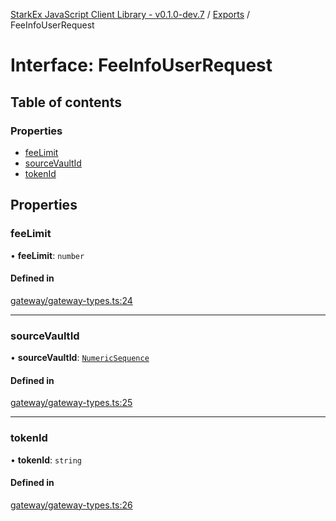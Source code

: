 [StarkEx JavaScript Client Library - v0.1.0-dev.7](../README.md) / [Exports](../modules.md) / FeeInfoUserRequest

# Interface: FeeInfoUserRequest

## Table of contents

### Properties

- [feeLimit](FeeInfoUserRequest.md#feelimit)
- [sourceVaultId](FeeInfoUserRequest.md#sourcevaultid)
- [tokenId](FeeInfoUserRequest.md#tokenid)

## Properties

### feeLimit

• **feeLimit**: `number`

#### Defined in

[gateway/gateway-types.ts:24](https://github.com/starkware-libs/starkex-js/blob/d7a28bb/src/lib/gateway/gateway-types.ts#L24)

---

### sourceVaultId

• **sourceVaultId**: [`NumericSequence`](../modules.md#numericsequence)

#### Defined in

[gateway/gateway-types.ts:25](https://github.com/starkware-libs/starkex-js/blob/d7a28bb/src/lib/gateway/gateway-types.ts#L25)

---

### tokenId

• **tokenId**: `string`

#### Defined in

[gateway/gateway-types.ts:26](https://github.com/starkware-libs/starkex-js/blob/d7a28bb/src/lib/gateway/gateway-types.ts#L26)
